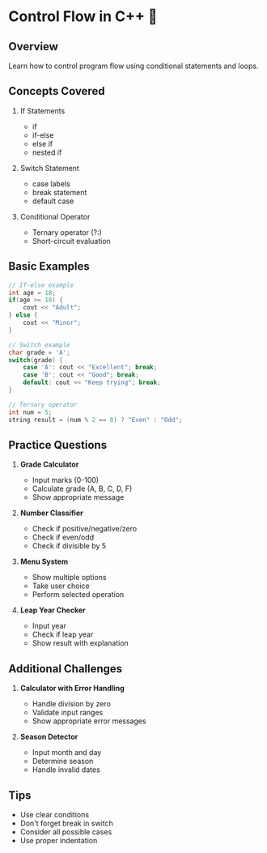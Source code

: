 # Control Flow in C++ 🔄

## Overview
Learn how to control program flow using conditional statements and loops.

## Concepts Covered
1. If Statements
   - if
   - if-else
   - else if
   - nested if

2. Switch Statement
   - case labels
   - break statement
   - default case

3. Conditional Operator
   - Ternary operator (?:)
   - Short-circuit evaluation

## Basic Examples
```cpp
// If-else example
int age = 18;
if(age >= 18) {
    cout << "Adult";
} else {
    cout << "Minor";
}

// Switch example
char grade = 'A';
switch(grade) {
    case 'A': cout << "Excellent"; break;
    case 'B': cout << "Good"; break;
    default: cout << "Keep trying"; break;
}

// Ternary operator
int num = 5;
string result = (num % 2 == 0) ? "Even" : "Odd";
```

## Practice Questions

1. **Grade Calculator**
   - Input marks (0-100)
   - Calculate grade (A, B, C, D, F)
   - Show appropriate message

2. **Number Classifier**
   - Check if positive/negative/zero
   - Check if even/odd
   - Check if divisible by 5

3. **Menu System**
   - Show multiple options
   - Take user choice
   - Perform selected operation

4. **Leap Year Checker**
   - Input year
   - Check if leap year
   - Show result with explanation

## Additional Challenges
1. **Calculator with Error Handling**
   - Handle division by zero
   - Validate input ranges
   - Show appropriate error messages

2. **Season Detector**
   - Input month and day
   - Determine season
   - Handle invalid dates

## Tips
- Use clear conditions
- Don't forget break in switch
- Consider all possible cases
- Use proper indentation
